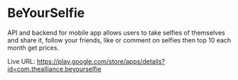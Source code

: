 # BeYourSelfie

API and backend for mobile app allows users to take selfies of themselves and share it, follow your
friends, like or comment on selfies then top 10 each month get prices.

Live URL: https://play.google.com/store/apps/details?id=com.thealliance.beyourselfie
